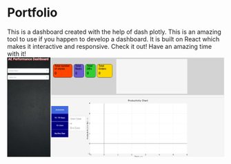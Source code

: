 # Portfolio
This is a dashboard created with the help of dash plotly. This is an amazing tool to use if you happen to develop a dashboard. It is built on React which makes it interactive and responsive. Check it out! Have an amazing time with it!
![alt text](./Capture.png)
